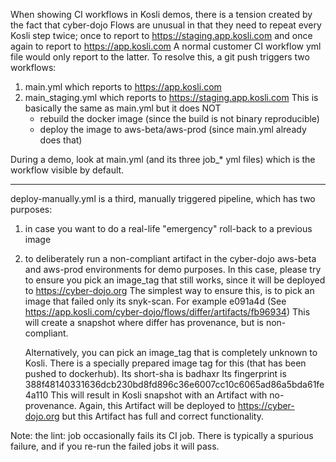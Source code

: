 
When showing CI workflows in Kosli demos, there is a tension created
by the fact that cyber-dojo Flows are unusual in that they need to 
repeat every Kosli step twice; once to report to https://staging.app.kosli.com
and once again to report to https://app.kosli.com
A normal customer CI workflow yml file would only report to the latter.
To resolve this, a git push triggers two workflows:

1) main.yml which reports to https://app.kosli.com
2) main_staging.yml which reports to https://staging.app.kosli.com
   This is basically the same as main.yml but it does NOT
   - rebuild the docker image (since the build is not binary reproducible)
   - deploy the image to aws-beta/aws-prod (since main.yml already does that)
    
During a demo, look at main.yml (and its three job_* yml files)
which is the workflow visible by default.

- - - - - - - - - - - - - - - - - - - - - - - - - - - - - - - - - -

deploy-manually.yml is a third, manually triggered pipeline, which has two purposes:
1) in case you want to do a real-life "emergency" roll-back to a previous image
2) to deliberately run a non-compliant artifact in the cyber-dojo aws-beta and aws-prod 
   environments for demo purposes. In this case, please try to ensure you pick an
   image_tag that still works, since it will be deployed to https://cyber-dojo.org
   The simplest way to ensure this, is to pick an image that failed only its
   snyk-scan. For example e091a4d (See https://app.kosli.com/cyber-dojo/flows/differ/artifacts/fb96934)
   This will create a snapshot where differ has provenance, but is non-compliant.
  
   Alternatively, you can pick an image_tag that is completely unknown to Kosli.
   There is a specially prepared image tag for this (that has been pushed to dockerhub).
   Its short-sha is badhaxr 
   Its fingerprint is 388f48140331636dcb230bd8fd896c36e6007cc10c6065ad86a5bda61fe4a110
   This will result in Kosli snapshot with an Artifact with no-provenance.
   Again, this Artifact will be deployed to https://cyber-dojo.org
   but this Artifact has full and correct functionality.

Note: the lint: job occasionally fails its CI job. 
   There is typically a spurious failure, and if you re-run the failed jobs it will pass.
